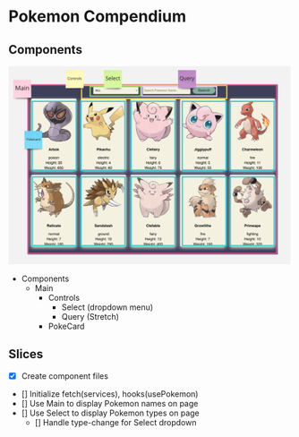 # Pokemon Compendium

## Components

![](wireframe_poke.png)

- Components
  - Main
    - Controls
      - Select (dropdown menu)
      - Query (Stretch)
    - PokeCard

## Slices

- [x] Create component files
- [] Initialize fetch(services), hooks(usePokemon)
- [] Use Main to display Pokemon names on page
- [] Use Select to display Pokemon types on page
  - [] Handle type-change for Select dropdown
